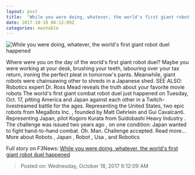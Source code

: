 ```yaml
---
layout: post
title:  "While you were doing, whatever, the world's first giant robot duel happened"
date: 2017-10-18 06:12:09Z
categories: mashable
---
```


![While you were doing, whatever, the world's first giant robot duel happened](https://i.amz.mshcdn.com/XmgqWPZnEqAn9KxxeQLNWmpliP4=/1200x630/2017%2F10%2F18%2F60%2Fe40484dc1e29479788c9cd0c178ae458.aa6ca.png)

Where were you on the day of the world's first giant robot duel? Maybe you were working at your desk, brushing your teeth, labouring over your tax return, ironing the perfect pleat in tomorrow's pants. Meanwhile, giant robots were chainsawing other to shreds in a Japanese shed. SEE ALSO: Robotics expert Dr. Ross Mead reveals the truth about your favorite movie robots The world's first giant combat robot duel just happened on Tuesday, Oct. 17, pitting America and Japan against each other in a Twitch-livestreamed battle for the ages. Representing the United States, two epic robots from MegaBots Inc. , founded by Matt Oehrlein and Gui Cavalcanti. Representing Japan, pilot Kogoro Kurata from Suidobashi Heavy Industry . The challenge was issued two years ago , on one condition: Japan wanted to fight hand-to-hand combat. Oh. Man. Challenge accepted. Read more... More about Robots , Japan , Robot , Usa , and Robotics


Full story on F3News: [While you were doing, whatever, the world's first giant robot duel happened](http://www.f3nws.com/n/kr3MbB)

> Posted on: Wednesday, October 18, 2017 6:12:09 AM
